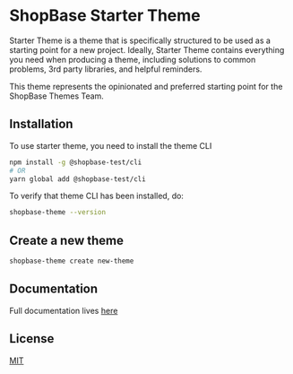 # ShopBase Starter Theme
Starter Theme is a theme that is specifically structured to be used as a starting point for a new project. Ideally, Starter Theme contains everything you need when producing a theme, including solutions to common problems, 3rd party libraries, and helpful reminders.

This theme represents the opinionated and preferred starting point for the ShopBase Themes Team.
## Installation
To use starter theme, you need to install the theme CLI

```bash
npm install -g @shopbase-test/cli
# OR
yarn global add @shopbase-test/cli
```

To verify that theme CLI has been installed, do:
```bash
shopbase-theme --version
```
## Create a new theme
```bash
shopbase-theme create new-theme
```

## Documentation
Full documentation lives [here](https://developers.shopbase.com/build-a-theme/getting-started)

## License
[MIT](https://opensource.org/licenses/MIT)
